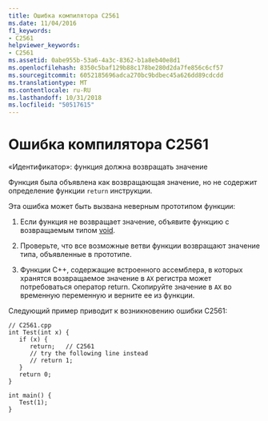 ```yaml
---
title: Ошибка компилятора C2561
ms.date: 11/04/2016
f1_keywords:
- C2561
helpviewer_keywords:
- C2561
ms.assetid: 0abe955b-53a6-4a3c-8362-b1a8eb40e8d1
ms.openlocfilehash: 8350c5baf129b88c178be280d2da7fe856c6cf57
ms.sourcegitcommit: 6052185696adca270bc9bdbec45a626dd89cdcdd
ms.translationtype: MT
ms.contentlocale: ru-RU
ms.lasthandoff: 10/31/2018
ms.locfileid: "50517615"
---
```

# <a name="compiler-error-c2561"></a>Ошибка компилятора C2561

«Идентификатор»: функция должна возвращать значение

Функция была объявлена как возвращающая значение, но не содержит определение функции `return` инструкции.

Эта ошибка может быть вызвана неверным прототипом функции:

1. Если функция не возвращает значение, объявите функцию с возвращаемым типом [void](../../cpp/void-cpp.md).

1. Проверьте, что все возможные ветви функции возвращают значение типа, объявленные в прототипе.

1. Функции C++, содержащие встроенного ассемблера, в которых хранятся возвращаемое значение в `AX` регистра может потребоваться оператор return. Скопируйте значение в `AX` во временную переменную и верните ее из функции.

Следующий пример приводит к возникновению ошибки C2561:

```
// C2561.cpp
int Test(int x) {
   if (x) {
      return;   // C2561
      // try the following line instead
      // return 1;
   }
   return 0;
}

int main() {
   Test(1);
}
```